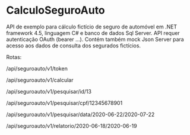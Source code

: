 # CalculoSeguroAuto
API de exemplo para cálculo fictício de seguro de automóvel em .NET framework 4.5, linguagem C# e banco de dados Sql Server. API requer autenticação OAuth (bearer ...). Contém também mock Json Server para acesso aos dados de consulta dos segurados fictícios.

Rotas:

/api/seguroauto/v1/token

/api/seguroauto/v1/calcular

/api/seguroauto/v1/pesquisar/id/13

/api/seguroauto/v1/pesquisar/cpf/12345678901

/api/seguroauto/v1/pesquisar/data/2020-06-22/2020-07-22

/api/seguroauto/v1/relatorio/2020-06-18/2020-06-19
